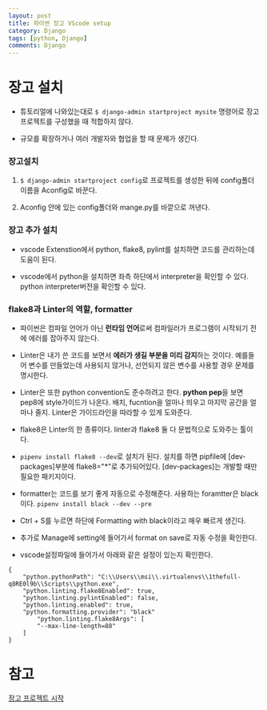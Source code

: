 ```yaml
---
layout: post
title: 파이썬 장고 VScode setup
category: Django
tags: [python, Django]
comments: Django
---
```


# 장고 설치

- 튜토리얼에 나와있는대로 `$ django-admin startproject mysite` 명령어로 장고 프로젝트를 구성했을 때 적합하지 않다.

- 규모를 확장하거나 여러 개발자와 협업을 할 때 문제가 생긴다.

### 장고설치

1. `$ django-admin startproject config`로 프로젝트를 생성한 뒤에 config폴더 이름을 Aconfig로 바꾼다.

2. Aconfig 안에 있는 config폴더와 mange.py를 바깥으로 꺼낸다.

### 장고 추가 설치

- vscode Extenstion에서 python, flake8, pylint를 설치하면 코드를 관리하는데 도움이 된다.

- vscode에서 python을 설치하면 좌측 하단에서 interpreter을 확인할 수 있다. python interpreter버전을 확인할 수 있다.

### flake8과 Linter의 역할, formatter

- 파이썬은 컴파일 언어가 아닌 **런타임 언어**로써 컴파일러가 프로그램이 시작되기 전에 에러를 잡아주지 않는다.

- Linter은 내가 쓴 코드를 보면서 **에러가 생길 부분을 미리 감지**하는 것이다. 예를들어 변수를 만들었는데 사용되지 않거나, 선언되지 않은 변수를 사용할 경우 문제를 명시한다.

- Linter은 또한 python convention도 준수하려고 한다. **python pep**을 보면 pep8에 style가이드가 나온다. 배치, fucntion을 얼마나 띄우고 마지막 공간을 얼마나 줄지. Linter은 가이드라인을 따라할 수 있게 도와준다.

- flake8은 Linter의 한 종류이다. linter과 flake8 둘 다 문법적으로 도와주는 툴이다.

- `pipenv install flake8 --dev`로 설치가 된다. 설치를 하면 pipfile에 [dev-packages]부분에 flake8="*"로 추가되어있다. [dev-packages]는 개발할 때만 필요한 패키지이다.

- formatter는 코드를 보기 좋게 자동으로 수정해준다. 사용하는 foramtter은 black이다. `pipenv install black --dev --pre`

- Ctrl + S를 누르면 하단에 Formatting with black이라고 매우 빠르게 생긴다.

- 추가로 Manage에 setting에 들어가서 format on save로 자동 수정을 확인한다.

- vscode설정파일에 들어가서 아래와 같은 설정이 있는지 확인한다.

```
{
    "python.pythonPath": "C:\\Users\\msi\\.virtualenvs\\1thefull-q8RE0l9b\\Scripts\\python.exe",
    "python.linting.flake8Enabled": true,
    "python.linting.pylintEnabled": false,
    "python.linting.enabled": true,
    "python.formatting.provider": "black"
        "python.linting.flake8Args": [
        "--max-line-length=88"
    ]
}
```

# 참고

[장고 프로젝트 시작](https://docs.djangoproject.com/en/3.1/intro/tutorial01/)
